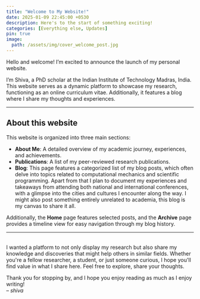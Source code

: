 ```yaml
---
title: "Welcome to My Website!"
date: 2025-01-09 22:45:00 +0530
description: Here's to the start of something exciting!  
categories: [Everything else, Updates]
pin: true
image:
  path: /assets/img/cover_welcome_post.jpg
---
```


Hello and welcome! I’m excited to announce the launch of my personal website.  

I’m Shiva, a PhD scholar at the Indian Institute of Technology Madras, India. This website serves as a dynamic platform to showcase my research, functioning as an online curriculum vitae. Additionally, it features a blog where I share my thoughts and experiences.  

---  

## About this website  
This website is organized into three main sections:
- **About Me**: A detailed overview of my academic journey, experiences, and achievements.
- **Publications**: A list of my peer-reviewed research publications.
- **Blog**: This page features a categorized list of my blog posts, which often delve into topics related to computational mechanics and scientific programming. Apart from that I plan to document my experiences and takeaways from attending both national and international conferences, with a glimpse into the cities and cultures I encounter along the way. I might also post something entirely unrelated to academia, this blog is my canvas to share it all.  

Additionally, the **Home** page features selected posts, and the **Archive** page provides a timeline view for easy navigation through my blog history.

---

&nbsp;&nbsp;&nbsp;&nbsp;  
I wanted a platform to not only display my research but also share my knowledge and discoveries that might help others in similar fields. Whether you're a fellow researcher, a student, or just someone curious, I hope you'll find value in what I share here. Feel free to explore, share your thoughts.  

Thank you for stopping by, and I hope you enjoy reading as much as I enjoy writing!  
*– shiva*  

